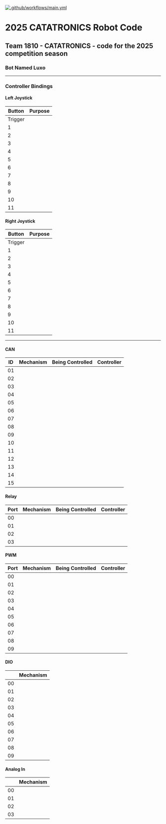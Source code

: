 [![.github/workflows/main.yml](https://github.com/Team1810Robotics/2024-robot-code/actions/workflows/main.yml/badge.svg)](https://github.com/Team1810Robotics/2024-robot-code/actions/workflows/main.yml)

# 2025 CATATRONICS Robot Code

## Team 1810 - CATATRONICS - code for the 2025 competition season

### Bot Named Luxo

---
### Controller Bindings

#### Left Joystick

| Button         | Purpose    |
| -----          | -----      |
| Trigger        |            |
| 1              |            |
| 2              |            |
| 3              |            |
| 4              |            |
| 5              |            |
| 6              |            |
| 7              |            |
| 8              |            |
| 9              |            |
| 10             |            |
| 11             |            |

#### Right Joystick

| Button         | Purpose    |
| -----          | -----      |
| Trigger        |            |
| 1              |            |
| 2              |            |
| 3              |            |
| 4              |            |
| 5              |            |
| 6              |            |
| 7              |            |
| 8              |            |
| 9              |            |
| 10             |            |
| 11             |            |

---

#### CAN

| ID    | Mechanism | Being Controlled | Controller |
| ----- | -----     | -----            | -----      |
| 01    |           |                  |            |
| 02    |           |                  |            |
| 03    |           |                  |            |
| 04    |           |                  |            |
| 05    |           |                  |            |
| 06    |           |                  |            |
| 07    |           |                  |            |
| 08    |           |                  |            |
| 09    |           |                  |            |
| 10    |           |                  |            |
| 11    |           |                  |            |
| 12    |           |                  |            |
| 13    |           |                  |            |
| 14    |           |                  |            |
| 15    |           |                  |            |

#### Relay

| Port |  Mechanism | Being Controlled | Controller |
| -----| -----      | -----            | -----      |
| 00   |            |                  |            |
| 01   |            |                  |            |
| 02   |            |                  |            |
| 03   |            |                  |            |

#### PWM

| Port  | Mechanism | Being Controlled | Controller |
| ----- | -----     | -----            | -----      |
| 00    |           |                  |            |
| 01    |           |                  |            |
| 02    |           |                  |            |
| 03    |           |                  |            |
| 04    |           |                  |            |
| 05    |           |                  |            |
| 06    |           |                  |            |
| 07    |           |                  |            |
| 08    |           |                  |            |
| 09    |           |                  |            |

#### DIO

|       | Mechanism |
| ----- | -----     |
| 00    |           |
| 01    |           |
| 02    |           |
| 03    |           |
| 04    |           |
| 05    |           |
| 06    |           |
| 07    |           |
| 08    |           |
| 09    |           |

#### Analog In

|           | Mechanism |
| -----     | -----     |
| 00        |           |
| 01        |           |
| 02        |           |
| 03        |           |

